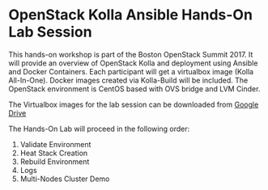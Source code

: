 # OpenStack Kolla Ansible Hands-On Lab Session

This hands-on workshop is part of the Boston OpenStack Summit 2017. It 
will provide an overview of OpenStack Kolla and deployment using Ansible 
and Docker Containers. Each participant will get a virtualbox image 
(Kolla All-In-One). Docker images created via Kolla-Build will be included. 
The OpenStack environment is CentOS based with OVS bridge and LVM Cinder.

The Virtualbox images for the lab session can be downloaded from [Google Drive](https://drive.google.com/drive/folders/0B4s2vD6eSZllZlFTdU1QZ001eXc?usp=sharing)


The Hands-On Lab will proceed in the following order:

1. Validate Environment
2. Heat Stack Creation
3. Rebuild Environment
4. Logs
5. Multi-Nodes Cluster Demo
